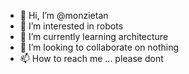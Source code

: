 - 👋 Hi, I’m @monzietan
- 👀 I’m interested in robots
- 🌱 I’m currently learning architecture
- 💞️ I’m looking to collaborate on nothing
- 📫 How to reach me ... please dont

<!---
monzietan/monzietan is a ✨ special ✨ repository because its `README.md` (this file) appears on your GitHub profile.
You can click the Preview link to take a look at your changes.
--->
